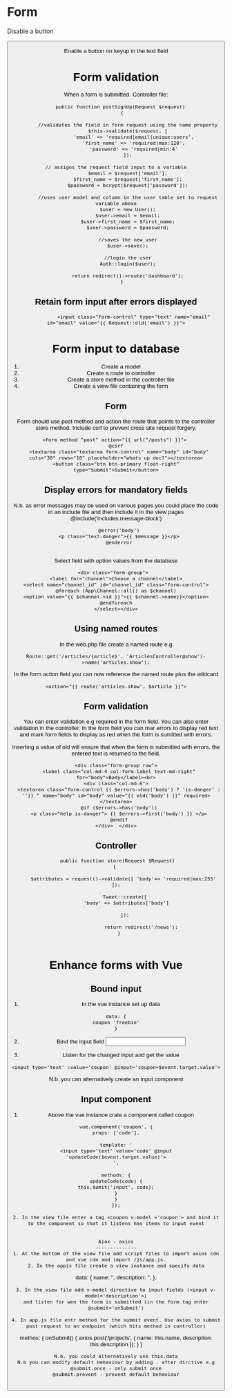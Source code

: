 Form
=====

Disable a button

<button :disabled='true'>
   
   Enable a button on keyup in the text field
   
   <form @keydown=''>

Form validation
================

When a form is submitted. Controller file:
```
   public function postSignUp(Request $request)
    {

        //validates the field in form request using the name property
        $this->validate($request, [
            'email' => 'required|email|unique:users',
            'first_name' => 'required|max:120',
            'password' => 'required|min:4'
        ]);

// assigns the request field input to a variable
        $email = $request['email'];
        $first_name = $request['first_name'];
        $password = bcrypt($request['password']);

        //uses user model and column in the user table set to request variable above
        $user = new User();
        $user->email = $email;
        $user->first_name = $first_name;
        $user->password = $password;

        //saves the new user
        $user->save();

        //login the user
        Auth::login($user);

        return redirect()->route('dashboard');
    }
 ```
 
 Retain form input after errors displayed
 --------------------------------------------
 ```
             <input class="form-control" type="text" name="email" id="email" value="{{ Request::old('email') }}">
 ```

Form input to database
========================

1. Create a model
2. Create a route to controller
3. Create a store method in the controller file
4. Create a view file containing the form

Form
-----
Form should use post method and action the route that points to the controller store method. Include csrf to prevent cross site request forgery.

```
<form method "post" action="{{ url("/posts") }}"> 
@csrf
  <textarea class="textarea form-control" name="body" id="body" cols="38" rows="10" placeholder="whats up doc?"></textarea>
<button class="btn btn-primary float-right" type="Submit">Submit</button>

```

Display errors for mandatory fields
-------------------------------------

N.b. as error messages may be used on various pages you could place the code in an include file and then include it in the view pages   @include('includes.message-block')

```
  @error('body')
  <p class="text-danger">{{ $message }}</p>
  @enderror
  
  ```
  
  Select field with option values from the database
  
  ```
  <div class="form-group">  
  <label for="channel">Choose a channel</label>
  <select name="channel_id" id="channel_id" class="form-control">
@foreach (App\Channel::all() as $channel)
<option value="{{ $channel->id }}">{{ $channel->name}}</option>
  @endforeach
  </select></div>
  ```
  Using named routes
  -------------------
  
  In the web.php file create a named route e.g
  
  ```
  Route::get('/articles/{article}', 'ArticlesController@show')->name('articles.show');
  ```
  
  In the form action field you can now reference the named route plus the wildcard 
  
  ```
  <action="{{ route('articles.show', $article }}">
  ```
  
  Form validation
  ----------------
You can enter validation e.g required in the form field.  You can also enter validation in the controller.  In the form field you can mar errors to display red text and mark form fields to display as red when the form is sumitted with errors.
  
Inserting a value of old will ensure that when the form is submitted with errors, the entered text is returned to the field.

  ```
  <div class="form-group row">
    <label class="col-md-4 col-form-label text-md-right" for="body">Body</label><br>
  <div class="col-md-6">
    <textarea class="form-control {{ $errors->has('body') ? 'is-danger' : ''}} " name="body" id="body" value="{{ old('body') }}" required></textarea>
    @if ($errors->has('body'))
    <p class="help is-danger"> {{ $errors->first('body') }} </p>
    @endif
  </div>  </div>
  ```
  
  Controller
  ---------
  
  ```
   public function store(Request $Request)
    {   

       $attributes = request()->validate([ 'body'=> 'required|max:255' ]);

        Tweet::create([
         'body' => $attributes['body']

        ]);
    
                   return redirect('/news');
    }
    
 ```
 
 Enhance forms with Vue
 =======================
 
 Bound input
 -----------
 1. In the vue instance set up data
 
 ```
 data: {
 coupon 'freebie'
 }
 ```
 
 2. Bind the input field <input :value='coupon'>
 
 3. Listen for the changed input and get the value
 
 ```
 <input type='text' :value='coupon' @input='coupon=$event.target.value'>
 ```
 N.b. you can alternatively create an input component
 
 Input component
 ----------------
 1. Above the vue instance crate a component called coupon
 
 ```
 vue.component('coupon', {
 props: ['code'],
 
 template: '
 <input type='text' value='code' @input 'updateCode($event.target.value)'>
 ',
 
 methods: {
 updateCode(code) {
 this.$emit('input', code);
 }
 }
 });
 
 2. In the view file enter a tag <coupon v-model ='coupon'> and bind it to the component so that it listens has items to input event
 
 
 Ajax - axios
 --------------
 1. At the bottom of the view file add script files to import axios cdn and vue cdn and import /js/app.js.
 2. In the appjs file create a view instance and specify data
 
 ```
 data: {
 name: '',
 description: '',
 },
 ```
 3. In the view file add v-model directive to input fields (<input v-model='description'>)
 and listen for wen the form is submitted (in the form tag enter @submit='onSubmit')
 
 4. In app.js file entr method for the submit event. Use axios to submit post request to an endpoint (which hits method in controller)
 
 ```
 methos: {
 onSubmit() {
 axios.post('/projects', {
 name: this.name,
 description: this.description
 });
 }
 }
 
 ```
 N.b. you could alternatively use this.data
 N.b you can modify default behaviour by adding . after dirctive e.g
 @submit.once - only submit once
 @submit.prevent - prevent default behaviour
 
